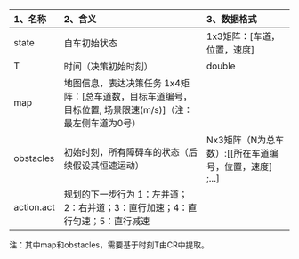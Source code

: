 
| 1、名称 | 2、含义 | 3、数据格式 |
|:-|:-|:-|
| state | 自车初始状态 | 1x3矩阵：[车道，位置，速度] |
| T | 时间（决策初始时刻） | double |
| map|	地图信息，表达决策任务	1x4矩阵：[总车道数，目标车道编号，目标位置, 场景限速(m/s)]（注：最左侧车道为0号） |
| obstacles | 初始时刻，所有障碍车的状态（后续假设其恒速运动） | Nx3矩阵（N为总车数）:\[[所在车道编号，位置，速度] ;...]|
| action.act | 规划的下一步行为	1：左并道；2：右并道；3：直行加速；4：直行匀速；5：直行减速 |  |

注：其中map和obstacles，需要基于时刻T由CR中提取。
